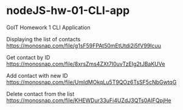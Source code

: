 # nodeJS-hw-01-CLI-app

GoIT Homework 1 CLI Application

Displaying the list of contacts
https://monosnap.com/file/g1sF59FPAt50mEtUtdi2i5fV99Icuu

Get contact by ID
https://monosnap.com/file/8xrsZms4ZXt7I0uvTzEIg2tJBaKUVe

Add contact with new ID
https://monosnap.com/file/UmIdMOkqLu5T9QOz6TsSF5cNbGwtqG

Delete contact from the list
https://monosnap.com/file/KHEWDur33uFi4UZdJ3QTs0AIFQpjHe
